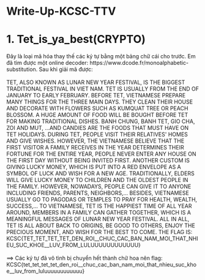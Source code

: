 # Write-Up-KCSC-TTV

<h1>1. Tet_is_ya_best(CRYPTO)</h1>
Đây là loại mã hóa thay thế các ký tự bằng một bảng chữ cái cho trước. Em đã tìm được một online decoder: https://www.dcode.fr/monoalphabetic-substitution. Sau khi giải mã được:</br></br>TET, ALSO KNOWN AS LUNAR NEW YEAR FESTIVAL, IS THE BIGGEST TRADITIONAL FESTIVAL IN VIET NAM. TET IS USUALLY FROM THE END OF JANUARY TO EARLY FEBRUARY. BEFORE TET, VIETNAMESE PREPARE MANY THINGS FOR THE THREE MAIN DAYS. THEY CLEAN THEIR HOUSE AND DECORATE WITH FLOWERS SUCH AS KUMQUAT TREE OR PEACH BLOSSOM. A HUGE AMOUNT OF FOOD WILL BE BOUGHT BEFORE TET FOR MAKING TRADITIONAL DISHES. BANH CHUNG, BANH TET, GIO CHA, ZOI AND MUT, ...AND CANDIES ARE THE FOODS THAT MUST HAVE ON TET HOLIDAYS. DURING TET, PEOPLE VISIT THEIR RELATIVES' HOMES AND GIVE WISHES. HOWEVER, THE VIETNAMESE BELIEVE THAT THE FIRST VISITOR A FAMILY RECEIVES IN THE YEAR DETERMINES THEIR FORTUNE FOR THE ENTIRE YEAR, PEOPLE NEVER ENTER ANY HOUSE ON THE FIRST DAY WITHOUT BEING INVITED FIRST. ANOTHER CUSTOM IS GIVING LUCKY MONEY, WHICH IS PUT INTO A RED ENVELOPE AS A SYMBOL OF LUCK AND WISH FOR A NEW AGE. TRADITIONALLY, ELDERS WILL GIVE LUCKY MONEY TO CHILDREN AND THE OLDEST PEOPLE IN THE FAMILY. HOWEVER, NOWADAYS, PEOPLE CAN GIVE IT TO ANYONE INCLUDING FRIENDS, PARENTS, NEIGHBORS,... BESIDES, VIETNAMESE USUALLY GO TO PAGODAS OR TEMPLES TO PRAY FOR HEALTH, WEALTH, SUCCESS,... TO VIETNAMESE, TET IS THE HAPPIEST TIME OF ALL YEAR AROUND, MEMBERS IN A FAMILY CAN GATHER TOGETHER, WHICH IS A MEANINGFUL MESSAGES OF LUNAR NEW YEAR FESTIVAL. ALL IN ALL, TET IS ALL ABOUT BACK TO ORIGINS, BE GOOD TO OTHERS, ENJOY THE PRECIOUS MOMENT, AND WISH FOR THE BEST TO COME. THE FLAG IS: KCSC{TET_TET_TET_TET_DEN_ROI__CHUC_CAC_BAN_NAM_MOI_THAT_NHIEU_SUC_KHOE__LUV_FROM_LULUUUUUUUUUUUU}</br></br>
 ==> Các ký tự đã vô tình bị chuyển hết thành chữ hoa nên flag:</br> KCSC{tet_tet_tet_tet_den_roi__chuc_cac_ban_nam_moi_that_nhieu_suc_khoe__luv_from_luluuuuuuuuuuuu}

